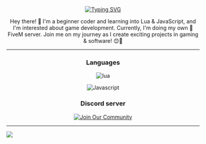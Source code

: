 <div align="center">
  
[![Typing SVG](https://readme-typing-svg.herokuapp.com?font=Fira+Code&size=30&pause=1000&color=fff&center=true&width=435&lines=rqc6)](https://git.io/typing-svg)

Hey there! :wave: I'm a beginner coder and learning into Lua & JavaScript, and I'm interested about game development. Currently, I'm doing my own :snail: FiveM server. Join me on my journey as I create exciting projects in gaming & software! :blush::rocket:

  
<hr />
  <h3 align="center">Languages</h3>
  <img alt="lua" src="https://img.shields.io/badge/Lua-2C2D72?style=for-the-badge&logo=lua&logoColor=white">
  
  </a> <img alt="Javascript" src="https://img.shields.io/badge/JavaScript-323330?style=for-the-badge&logo=javascript&logoColor=F7DF1E">
 

  </a>


### Discord server
<div style="text-align: center;">
  <a href="https://discord.gg/hYCXkrYnRb"> <img src="https://cdn.discordapp.com/attachments/1129879875461857354/1138500792685436999/rsz_1testi.png" alt="Join Our Community"/>
  </a>
</div>


</div>


<hr /> 

<!DOCTYPE html>
<html lang="en">
<head>
    <meta charset="UTF-8">
    <meta name="viewport" content="width=device-width, initial-scale=1.0">
</head>
<body>
    <a href="https://github.com/rqc6">
        <img align="center" src="https://github-readme-stats.vercel.app/api?username=rqc6&show_icons=true&line_height=27&count_private=true&title_color=fff&text_color=000&icon_color=fff&bg_color=121212" />
    </a>
</body>
</html>
